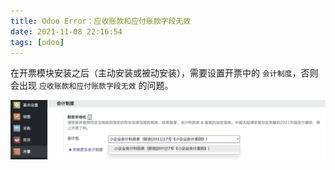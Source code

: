 ```yaml
---
title: Odoo Error：应收账款和应付账款字段无效
date: 2021-11-08 22:16:54
tags: [odoo]
---
```


在开票模块安装之后（主动安装或被动安装），需要设置开票中的 `会计制度`，否则会出现 `应收账款和应付账款字段无效` 的问题。

![](/images/account_receivable_or_account_payable_not_valid.png)
